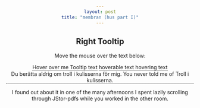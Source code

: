```yaml
---
layout: post
title: "membran (hus part I)"
---
```

<html>
<head>
<style>
.tooltip {
  position: relative;
  display: inline-block;
  border-bottom: 1px dotted black;
}

.tooltip .tooltiptext {
  visibility: hidden;
  width: 120px;
  background-color: black;
  color: #fff;
  text-align: center;
  border-radius: 6px;
  padding: 5px 0;
  
  /* Position the tooltip */
  position: absolute;
  z-index: 1;
  top: -5px;
  left: 105%;
}

.tooltip:hover .tooltiptext {
  visibility: visible;
}
</style>
<body style="text-align:center;">

<h2>Right Tooltip</h2>
<p>Move the mouse over the text below:</p>

<div class="tooltip">Hover over me
  <span class="tooltiptext">Tooltip text</span>
</div>

</body>
</html>

<body style="text-align:center;">

  <div class="tooltip">hoverable text
  <span class="tooltiptext">hovering text</span>
</div>

<div class="tooltip">Du berätta aldrig om troll i kulisserna för mig. 
  <span class="tooltiptext">You never told me of Troll i kulisserna.</span> </div>
  <p>I found out about it in one of the many afternoons I spent lazily scrolling through JStor-pdfs while you worked in the other room. </p>

</body>

